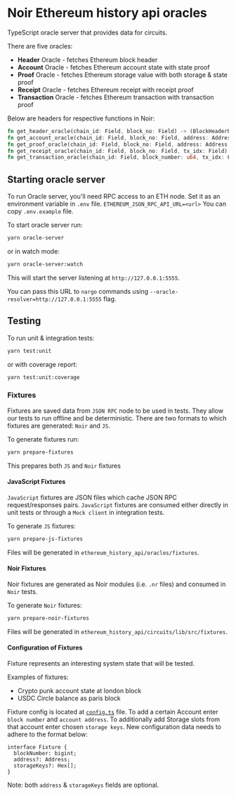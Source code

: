 # Noir Ethereum history api oracles

TypeScript oracle server that provides data for circuits.

There are five oracles:

- **Header** Oracle - fetches Ethereum block header
- **Account** Oracle - fetches Ethereum account state with state proof
- **Proof** Oracle - fetches Ethereum storage value with both storage & state proof
- **Receipt** Oracle - fetches Ethereum receipt with receipt proof
- **Transaction** Oracle - fetches Ethereum transaction with transaction proof

Below are headers for respective functions in Noir:

```rust
fn get_header_oracle(chain_id: Field, block_no: Field) -> (BlockHeaderPartial, BlockHeaderRlp);
fn get_account_oracle(chain_id: Field, block_no: Field, address: Address) -> AccountWithStateProof;
fn get_proof_oracle(chain_id: Field, block_no: Field, address: Address, storage_key: Bytes32) -> StateAndStorageProof;
fn get_receipt_oracle(chain_id: Field, block_no: Field, tx_idx: Field) -> (TxType, TxReceipt, TxReceiptProof);
fn get_transaction_oracle(chain_id: Field, block_number: u64, tx_idx: Field) -> (TxType, Transaction, TransactionProof);

```

## Starting oracle server

To run Oracle server, you'll need RPC access to an ETH node.
Set it as an environment variable in `.env` file.
`ETHEREUM_JSON_RPC_API_URL=<url>`
You can copy `.env.example` file.

To start oracle server run:

```sh
yarn oracle-server
```

or in watch mode:

```sh
yarn oracle-server:watch
```

This will start the server listening at `http://127.0.0.1:5555`.

You can pass this URL to `nargo` commands using `--oracle-resolver=http://127.0.0.1:5555` flag.

## Testing

To run unit & integration tests:

```sh
yarn test:unit
```

or with coverage report:

```sh
yarn test:unit:coverage
```

### Fixtures

Fixtures are saved data from `JSON RPC` node to be used in tests. They allow our tests to run offline and be deterministic. There are two formats to which fixtures are generated: `Noir` and `JS`.

To generate fixtures run:

```sh
yarn prepare-fixtures
```

This prepares both `JS` and `Noir` fixtures

#### JavaScript Fixtures

`JavaScript` fixtures are JSON files which cache JSON RPC request/responses pairs.
`JavaScript` fixtures are consumed either directly in unit tests or through a `Mock client` in integration tests.

To generate `JS` fixtures:

```sh
yarn prepare-js-fixtures
```

Files will be generated in `ethereum_history_api/oracles/fixtures`.

#### Noir Fixtures

Noir fixtures are generated as Noir modules (i.e. `.nr` files) and consumed in `Noir` tests.

To generate `Noir` fixtures:

```sh
yarn prepare-noir-fixtures
```

Files will be generated in `ethereum_history_api/circuits/lib/src/fixtures`.

#### Configuration of Fixtures

Fixture represents an interesting system state that will be tested.

Examples of fixtures:

- Crypto punk account state at london block
- USDC Circle balance as paris block

Fixture config is located at [`config.ts`](src/fixtures/config.ts) file. To add a certain Account enter `block number` and `account address`. To additionally add Storage slots from that account enter chosen `storage keys`. New configuration data needs to adhere to the format below:

```
interface Fixture {
  blockNumber: bigint;
  address?: Address;
  storageKeys?: Hex[];
}
```

Note: both `address` & `storageKeys` fields are optional.
